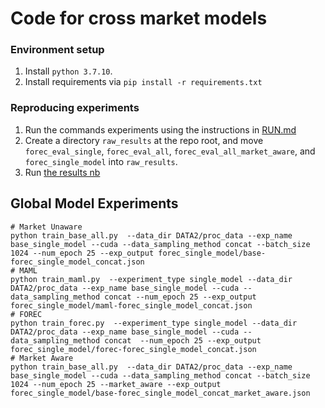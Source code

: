 # Code for cross market models

### Environment setup

1. Install `python 3.7.10`. 
2. Install requirements via `pip install -r requirements.txt`

### Reproducing experiments
1. Run the commands experiments using the instructions in [RUN.md](RUN.md)
2. Create a directory `raw_results` at the repo root, and move `forec_eval_single`, `forec_eval_all`, 
`forec_eval_all_market_aware`, and `forec_single_model` into `raw_results`.
3. Run [the results nb](results.ipynb) 


## Global Model Experiments

```
# Market Unaware
python train_base_all.py  --data_dir DATA2/proc_data --exp_name base_single_model --cuda --data_sampling_method concat --batch_size 1024 --num_epoch 25 --exp_output forec_single_model/base-forec_single_model_concat.json
# MAML
python train_maml.py  --experiment_type single_model --data_dir DATA2/proc_data --exp_name base_single_model --cuda --data_sampling_method concat --num_epoch 25 --exp_output forec_single_model/maml-forec_single_model_concat.json
# FOREC
python train_forec.py  --experiment_type single_model --data_dir DATA2/proc_data --exp_name base_single_model --cuda --data_sampling_method concat  --num_epoch 25 --exp_output forec_single_model/forec-forec_single_model_concat.json
# Market Aware
python train_base_all.py  --data_dir DATA2/proc_data --exp_name base_single_model --cuda --data_sampling_method concat --batch_size 1024 --num_epoch 25 --market_aware --exp_output forec_single_model/base-forec_single_model_concat_market_aware.json
```